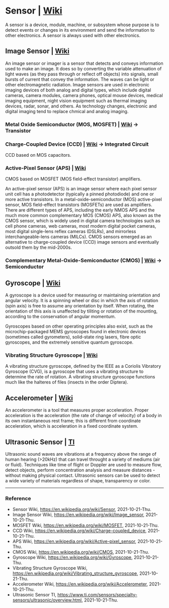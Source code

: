 # Sensor | [Wiki](https://en.wikipedia.org/wiki/Sensor)

A sensor is a device, module, machine, or subsystem whose purpose is to detect events or changes in its environment and send the information to other electronics. A sensor is always used with other electronics.

## Image Sensor | [Wiki](https://en.wikipedia.org/wiki/Image_sensor)

An image sensor or imager is a sensor that detects and conveys information used to make an image. It does so by converting the variable attenuation of light waves (as they pass through or reflect off objects) into signals, small bursts of current that convey the information. The waves can be light or other electromagnetic radiation. Image sensors are used in electronic imaging devices of both analog and digital types, which include digital cameras, camera modules, camera phones, optical mouse devices, medical imaging equipment, night vision equipment such as thermal imaging devices, radar, sonar, and others. As technology changes, electronic and digital imaging tend to replace chmical and analog imaging.

### Metal Oxide Semiconductor (MOS, MOSFET) | [Wiki](https://en.wikipedia.org/wiki/MOSFET) -> Transistor

### Charge-Coupled Device (CCD) | [Wiki](https://en.wikipedia.org/wiki/Charge-coupled_device) -> Integrated Circuit

CCD based on MOS capacitors.

### Active-Pixel Sensor (APS) | [Wiki](https://en.wikipedia.org/wiki/Active-pixel_sensor)

CMOS based on MOSFET (MOS field-effect transistor) amplifiers.

An active-pixel sensor (APS) is an image sensor where each pixel sensor unit cell has a photodetector (typically a pinned photodiode) and one or more active transistors. In a metal-oxide-semiconductor (MOS) active-pixel sensor, MOS field-effect transistors (MOSFETs) are used as amplifiers. There are different types of APS, including the early NMOS APS and the much more common complementary MOS (CMOS) APS, also known as the CMOS sensor, which is widely used in digital camera technologies such as cell phone cameras, web cameras, most modern digital pocket cameras, most digital single-lens reflex cameras (DSLRs), and mirrorless interchangeable-lens cameras (MILCs). CMOS sensors emerged as an alternative to charge-coupled device (CCD) image sensors and eventually outsold them by the mid-2000s.

### Complementary Metal-Oxide-Semiconductor (CMOS) | [Wiki](https://en.wikipedia.org/wiki/CMOS) -> Semiconductor

## Gyroscope | [Wiki](https://en.wikipedia.org/wiki/Gyroscope)

A gyroscope is a device used for measuring or maintaining orientation and angular velocity. It is a spinning wheel or disc in which the axis of rotation (spin axis) is free to assume any orientation by itself. When rotating, the orientation of this axis is unaffected by tiliting or rotation of the mounting, according to the conservation of angular momentum.

Gyroscopes based on other operating principles also exist, such as the microchip-packaged MEMS gyroscopes found in electronic devices (sometimes called gyrometers), solid-state ring lasers, fibre optic gyroscopes, and the extremely sensitive quantum gyroscope.

### Vibrating Structure Gyroscope | [Wiki](https://en.wikipedia.org/wiki/Vibrating_structure_gyroscope)

A vibrating structure gyroscope, defined by the IEEE as a Coriolis Vibratory Gyroscope (CVG), is a gyroscope that uses a vibrating structure to determine the rate of rotation. A vibrating structure gyroscope functions much like the halteres of files (insects in the order Diptera).

## Accelerometer | [Wiki](https://en.wikipedia.org/wiki/Accelerometer)

An accelerometer is a tool that measures proper acceleration. Proper acceleration is the acceleration (the rate of change of velocity) of a body in its own instantaneous rest frame; this is different from coordinate acceleration, which is acceleration in a fixed coordinate system.

## Ultrasonic Sensor | [TI](https://www.ti.com/sensors/specialty-sensors/ultrasonic/overview.html)

Ultrasonic sound waves are vibrations at a frequency above the range of human hearing (>20kHz) that can travel throught a variety of mediums (air or fluid). Techniques like time of flight or Doppler are used to measure flow, detect objects, perform concentration analysis and measure distances - without making physical contact. Ultrasonic sensors can be used to detect a wide variety of materials regardless of shape, transparency or color.

---

### Reference
- Sensor Wiki, https://en.wikipedia.org/wiki/Sensor, 2021-10-21-Thu.
- Image Sensor Wiki, https://en.wikipedia.org/wiki/Image_sensor, 2021-10-21-Thu.
- MOSFET Wiki, https://en.wikipedia.org/wiki/MOSFET, 2021-10-21-Thu.
- CCD Wiki, https://en.wikipedia.org/wiki/Charge-coupled_device, 2021-10-21-Thu.
- APS Wiki, https://en.wikipedia.org/wiki/Active-pixel_sensor, 2021-10-21-Thu.
- CMOS Wiki, https://en.wikipedia.org/wiki/CMOS, 2021-10-21-Thu.
- Gyroscope Wiki, https://en.wikipedia.org/wiki/Gyroscope, 2021-10-21-Thu.
- Vibrating Structure Gyroscope Wiki, https://en.wikipedia.org/wiki/Vibrating_structure_gyroscope, 2021-10-21-Thu.
- Accelerometer Wiki, https://en.wikipedia.org/wiki/Accelerometer, 2021-10-21-Thu.
- Ultrasonic Sensor TI, https://www.ti.com/sensors/specialty-sensors/ultrasonic/overview.html, 2021-10-21-Thu.
